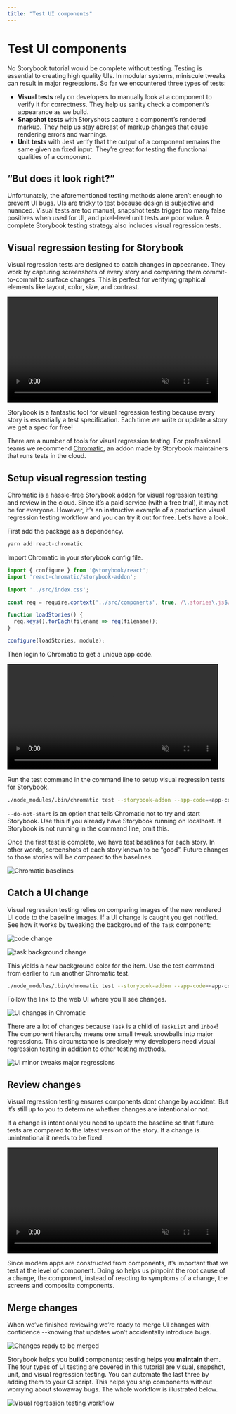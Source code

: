 ```yaml
---
title: "Test UI components"
---
```


# Test UI components

No Storybook tutorial would be complete without testing. Testing is essential to creating high quality UIs. In modular systems, miniscule tweaks can result in major regressions. So far we encountered three types of tests:

* **Visual tests** rely on developers to manually look at a component to verify it for correctness. They help us sanity check a component’s appearance as we build.
* **Snapshot tests** with Storyshots capture a component’s rendered markup. They help us stay abreast of markup changes that cause rendering errors and warnings.
* **Unit tests** with Jest verify that the output of a component remains the same given an fixed input. They’re great for testing the functional qualities of a component.

## “But does it look right?”

Unfortunately, the aforementioned testing methods alone aren’t enough to prevent UI bugs. UIs are tricky to test because design is subjective and nuanced. Visual tests are too manual, snapshot tests trigger too many false positives when used for UI, and pixel-level unit tests are poor value. A complete Storybook testing strategy also includes visual regression tests.

## Visual regression testing for Storybook

Visual regression tests are designed to catch changes in appearance. They work by capturing screenshots of every story and comparing them commit-to-commit to surface changes. This is perfect for verifying graphical elements like layout, color, size, and contrast.

<video autoPlay muted playsInline loop style="width:480px; margin: 0 auto;">
  <source
    src="/visual-regression-testing.mp4"
    type="video/mp4"
  />
</video>

Storybook is a fantastic tool for visual regression testing because every story is essentially a test specification. Each time we write or update a story we get a spec for free!

There are a number of tools for visual regression testing. For professional teams we recommend [Chromatic](https://www.chromaticqa.com/), an addon made by Storybook maintainers that runs tests in the cloud.

## Setup visual regression testing

Chromatic is a hassle-free Storybook addon for visual regression testing and review in the cloud. Since it’s a paid service (with a free trial), it may not be for everyone. However, it’s an instructive example of a production visual regression testing workflow and you can try it out for free. Let’s have a look.

First add the package as a dependency.

```bash
yarn add react-chromatic
```

Import Chromatic in your storybook config file.

```javascript
import { configure } from '@storybook/react';
import 'react-chromatic/storybook-addon';

import '../src/index.css';

const req = require.context('../src/components', true, /\.stories\.js$/);

function loadStories() {
  req.keys().forEach(filename => req(filename));
}

configure(loadStories, module);
```

Then login to Chromatic to get a unique app code.

<video autoPlay muted playsInline loop style="width:480px; margin: 0 auto;">
  <source
    src="/chromatic-setup-learnstorybook.mp4"
    type="video/mp4"
  />
</video>

Run the test command in the command line to setup visual regression tests for Storybook.

```bash
./node_modules/.bin/chromatic test --storybook-addon --app-code=<app-code> --do-not-start
```

<div class="aside">
<code>--do-not-start</code> is an option that tells Chromatic not to try and start Storybook. Use this if you already have Storybook running on localhost. If Storybook is not running in the command line, omit this.
</div>

Once the first test is complete, we have test baselines for each story. In other words, screenshots of each story known to be “good”. Future changes to those stories will be compared to the baselines.

![Chromatic baselines](/chromatic-baselines.png)

## Catch a UI change

Visual regression testing relies on comparing images of the new rendered UI code to the baseline images. If a UI change is caught you get notified. See how it works by tweaking the background of the `Task` component:

![code change](/chromatic-change-to-task-component.png)

![task background change](/chromatic-task-change.png)

This yields a new background color for the item. Use the test command from earlier to run another Chromatic test.

```bash
./node_modules/.bin/chromatic test --storybook-addon --app-code=<app-code> --do-not-start
```

Follow the link to the web UI where you’ll see changes.

![UI changes in Chromatic](/chromatic-catch-changes.png)

There are a lot of changes because `Task` is a child of `TaskList` and `Inbox`! The component hierarchy means one small tweak snowballs into major regressions. This circumstance is precisely why developers need visual regression testing in addition to other testing methods.

![UI minor tweaks major regressions](/minor-major-regressions.gif)

## Review changes

Visual regression testing ensures components dont change by accident. But it’s still up to you to determine whether changes are intentional or not.

If a change is intentional you need to update the baseline so that future tests are compared to the latest version of the story. If a change is unintentional it needs to be fixed.

<video autoPlay muted playsInline controls style="width:480px; margin: 0 auto;">
  <source
    src="/website-workflow-review-merge-optimized.mp4"
    type="video/mp4"
  />
</video>

Since modern apps are constructed from components, it’s important that we test at the level of component. Doing so helps us pinpoint the root cause of a change, the component, instead of reacting to symptoms of a change, the screens and composite components.

## Merge changes

When we’ve finished reviewing we’re ready to merge UI changes with confidence --knowing that updates won’t accidentally introduce bugs.

![Changes ready to be merged](/chromatic-review-finished.png)

Storybook helps you **build** components; testing helps you **maintain** them. The four types of UI testing are covered in this tutorial are visual, snapshot, unit, and visual regression testing. You can automate the last three by adding them to your CI script. This helps you ship components without worrying about stowaway bugs. The whole workflow is illustrated below.

![Visual regression testing workflow](/cdd-review-workflow.png)
